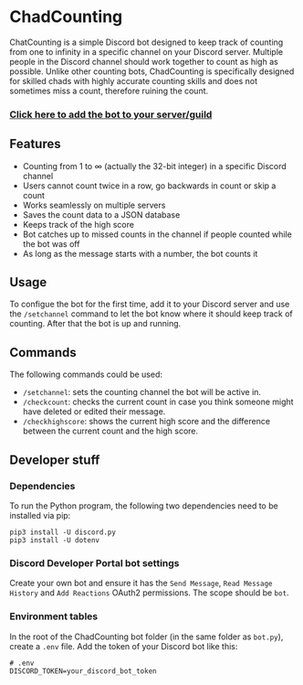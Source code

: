 # ChadCounting
ChatCounting is a simple Discord bot designed to keep track of counting from one to infinity in a specific channel on your Discord server. Multiple people in the Discord channel should work together to count as high as possible. Unlike other counting bots, ChadCounting is specifically designed for skilled chads with highly accurate counting skills and does not sometimes miss a count, therefore ruining the count.

### [Click here to add the bot to your server/guild](https://discord.com/api/oauth2/authorize?client_id=1066081427935993886&permissions=67648&scope=bot)

## Features
- Counting from 1 to ∞ (actually the 32-bit integer) in a specific Discord channel
- Users cannot count twice in a row, go backwards in count or skip a count
- Works seamlessly on multiple servers
- Saves the count data to a JSON database
- Keeps track of the high score
- Bot catches up to missed counts in the channel if people counted while the bot was off
- As long as the message starts with a number, the bot counts it

## Usage
To configue the bot for the first time, add it to your Discord server and use the `/setchannel` command to let the bot know where it should keep track of counting. After that the bot is up and running.

## Commands
The following commands could be used:
- `/setchannel`: sets the counting channel the bot will be active in.
- `/checkcount`: checks the current count in case you think someone might have deleted or edited their message.
- `/checkhighscore`: shows the current high score and the difference between the current count and the high score.

## Developer stuff
### Dependencies
To run the Python program, the following two dependencies need to be installed via pip:
```
pip3 install -U discord.py
pip3 install -U dotenv
```
### Discord Developer Portal bot settings
Create your own bot and ensure it has the `Send Message`, `Read Message History` and `Add Reactions` OAuth2 permissions. The scope should be `bot`.

### Environment tables
In the root of the ChadCounting bot folder (in the same folder as `bot.py`), create a `.env` file. Add the token of your Discord bot like this:
```
# .env
DISCORD_TOKEN=your_discord_bot_token
```
